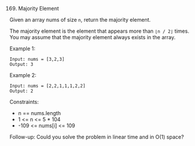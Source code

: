 169. Majority Element
 
Given an array nums of size `n`, return the majority element.

The majority element is the element that appears more than `⌊n / 2⌋` times. You may assume that the majority element always exists in the array.

Example 1:

    Input: nums = [3,2,3]
    Output: 3

Example 2:

    Input: nums = [2,2,1,1,1,2,2]
    Output: 2
 

Constraints:

* n == nums.length
* 1 <= n <= 5 * 104
* -109 <= nums[i] <= 109
 

Follow-up: Could you solve the problem in linear time and in O(1) space?